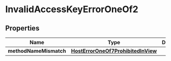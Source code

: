 
# InvalidAccessKeyErrorOneOf2

## Properties
| Name | Type | Description | Notes |
| ------------ | ------------- | ------------- | ------------- |
| **methodNameMismatch** | [**HostErrorOneOf7ProhibitedInView**](HostErrorOneOf7ProhibitedInView.md) |  |  |



